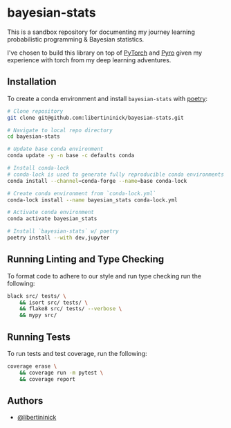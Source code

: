 # bayesian-stats
This is a sandbox repository for documenting my journey learning probabilistic programming & Bayesian statistics.

I've chosen to build this library on top of [PyTorch](https://pytorch.org/) and [Pyro](https://pyro.ai/) given my experience
with torch from my deep learning adventures.


## Installation

To create a conda environment and install `bayesian-stats` with [poetry](https://python-poetry.org/docs/):

```bash
# Clone repository
git clone git@github.com:libertininick/bayesian-stats.git

# Navigate to local repo directory
cd bayesian-stats

# Update base conda environment
conda update -y -n base -c defaults conda

# Install conda-lock
# conda-lock is used to generate fully reproducible conda environments via a lock file
conda install --channel=conda-forge --name=base conda-lock

# Create conda environment from `conda-lock.yml`
conda-lock install --name bayesian_stats conda-lock.yml

# Activate conda environment
conda activate bayesian_stats

# Install `bayesian-stats` w/ poetry
poetry install --with dev,jupyter
```

## Running Linting and Type Checking

To format code to adhere to our style and run type checking run the following:

```bash
black src/ tests/ \
    && isort src/ tests/ \
    && flake8 src/ tests/ --verbose \
    && mypy src/
```

## Running Tests

To run tests and test coverage, run the following:

```bash
coverage erase \
    && coverage run -m pytest \
    && coverage report
```

## Authors
- [@libertininick](https://github.com/libertininick)